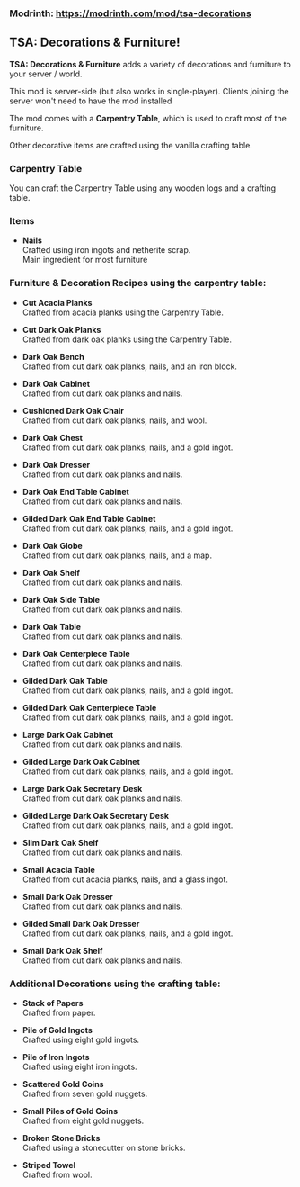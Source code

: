 ### Modrinth: https://modrinth.com/mod/tsa-decorations

## TSA: Decorations & Furniture!

**TSA: Decorations & Furniture** adds a variety of decorations and furniture to your server / world.

This mod is server-side (but also works in single-player).
Clients joining the server won't need to have the mod installed

The mod comes with a **Carpentry Table**, which is used to craft most of the furniture.

Other decorative items are crafted using the vanilla crafting table.

### Carpentry Table
You can craft the Carpentry Table using any wooden logs and a crafting table.

### Items

- **Nails**  
  Crafted using iron ingots and netherite scrap.\
  Main ingredient for most furniture

### Furniture & Decoration Recipes using the carpentry table:

- **Cut Acacia Planks**  
  Crafted from acacia planks using the Carpentry Table.

- **Cut Dark Oak Planks**  
  Crafted from dark oak planks using the Carpentry Table.

- **Dark Oak Bench**  
  Crafted from cut dark oak planks, nails, and an iron block.

- **Dark Oak Cabinet**  
  Crafted from cut dark oak planks and nails.

- **Cushioned Dark Oak Chair**  
  Crafted from cut dark oak planks, nails, and wool.

- **Dark Oak Chest**  
  Crafted from cut dark oak planks, nails, and a gold ingot.

- **Dark Oak Dresser**  
  Crafted from cut dark oak planks and nails.

- **Dark Oak End Table Cabinet**  
  Crafted from cut dark oak planks and nails.

- **Gilded Dark Oak End Table Cabinet**  
  Crafted from cut dark oak planks, nails, and a gold ingot.

- **Dark Oak Globe**  
  Crafted from cut dark oak planks, nails, and a map.

- **Dark Oak Shelf**  
  Crafted from cut dark oak planks and nails.

- **Dark Oak Side Table**  
  Crafted from cut dark oak planks and nails.

- **Dark Oak Table**  
  Crafted from cut dark oak planks and nails.

- **Dark Oak Centerpiece Table**  
  Crafted from cut dark oak planks and nails.

- **Gilded Dark Oak Table**  
  Crafted from cut dark oak planks, nails, and a gold ingot.

- **Gilded Dark Oak Centerpiece Table**  
  Crafted from cut dark oak planks, nails, and a gold ingot.

- **Large Dark Oak Cabinet**  
  Crafted from cut dark oak planks and nails.

- **Gilded Large Dark Oak Cabinet**  
  Crafted from cut dark oak planks, nails, and a gold ingot.

- **Large Dark Oak Secretary Desk**  
  Crafted from cut dark oak planks and nails.

- **Gilded Large Dark Oak Secretary Desk**  
  Crafted from cut dark oak planks, nails, and a gold ingot.

- **Slim Dark Oak Shelf**  
  Crafted from cut dark oak planks and nails.

- **Small Acacia Table**  
  Crafted from cut acacia planks, nails, and a glass ingot.

- **Small Dark Oak Dresser**  
  Crafted from cut dark oak planks and nails.

- **Gilded Small Dark Oak Dresser**  
  Crafted from cut dark oak planks, nails, and a gold ingot.

- **Small Dark Oak Shelf**  
  Crafted from cut dark oak planks and nails.

### Additional Decorations using the crafting table:

- **Stack of Papers**  
  Crafted from paper.

- **Pile of Gold Ingots**  
  Crafted using eight gold ingots.

- **Pile of Iron Ingots**  
  Crafted using eight iron ingots.

- **Scattered Gold Coins**  
  Crafted from seven gold nuggets.

- **Small Piles of Gold Coins**  
  Crafted from eight gold nuggets.

- **Broken Stone Bricks**  
  Crafted using a stonecutter on stone bricks.

- **Striped Towel**  
  Crafted from wool.
